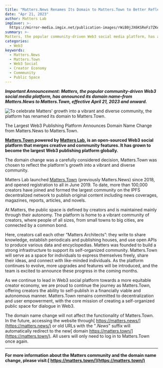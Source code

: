 ```yaml
---
title: "Matters.News Renames Its Domain to Matters.Town to Better Reflect its Community-Driven Platform"
date: "Apr 21, 2023"
author: Matters Lab
imgCover: >-
  https://mirror-media.imgix.net/publication-images/rWiB0jJX6KSReFz7ZKeAl.png?height=1080&width=2160&h=1080&w=2160&auto=compress
summary: >-
Matters, the popular community-driven Web3 social media platform, has announced its domain name–from Matters.News to Matters.Town, effective April 21, 2023 and onward.
categories:
  - Web3
keywords:
  - Matters.News
  - Matters.Town
  - Web3 Social
  - Creator Economy
  - Commmunity
  - Public Space
---
```


***Important Announcement: Matters, the popular community-driven Web3 social media platform, has announced its domain name–from Matters.News to Matters.Town, effective April 21, 2023 and onward.***

![To celebrate Matters' growth into a vibrant and diverse community, the platform has renamed its domain to Matters.Town.](https://images.mirror-media.xyz/publication-images/5jHLN18_P89kGFPCVaIRN.png?height=1080&width=2160)
<figcaption>The Largest Web3 Publishing Platform Announces Domain Name Change from Matters.News to Matters.Town.</figcaption>

**[Matters.Town ](http://matters.town)powered by [Matters Lab](http://matters-lab.io), is an open-sourced Web3 social platform that merges creative and community features. It has grown to become the largest Web3 publishing platform globally.**

The domain change was a carefully considered decision, Matters.Town was chosen to reflect the platform's growth into a vibrant and diverse community. 

Matters Lab launched [Matters.Town](https://matters.town) (previously Matters.News) since 2018, and opened registration to all in June 2019. To date, more than 100,000 creators have joined and formed the largest community on the IPFS decentralized network to publish original content including news coverages, magazines, reports, articles, and novels. 

At Matters, the public space is defined by creators and is maintained mainly through their autonomy. The platform is home to a vibrant community of creators, where people of all sizes, from small towns to big cities, are connected by a common bond.

Here, creators call each other “Matters Architects”: they write to share knowledge, establish periodicals and publishing houses, and use open APIs to produce various data and encyclopedias. Matters was founded to build a strong infrastructure to support its self-organized community. Matters.Town will serve as a space for individuals to express themselves freely, share their ideas, and connect with like-minded individuals. As the platform continues to evolve, more upgrades and features will be introduced, and the team is excited to announce these progress in the coming months.

As we continue to lead in Web3 social platform towards a more equitable creator economy, we are proud to continue the journey as Matters.Town, offering creators the ability to self-publish in a financially viable and autonomous manner. Matters.Town remains committed to decentralization and user empowerment, with the core mission of creating a self-organized public space for dialogue in Web3.

The domain name change will not affect the functionality of Matters.Town. In the future, accessing the website through[ https://matters.news/](https://matters.news/) or old URLs with the "*.News*" suffix will automatically redirect to the new[ domain https://matters.town/](https://matters.town/). All users will only need to log in to Matters.Town once again.

- - -

**For more information about the Matters community and the domain name change, please visit:[ https://matters.town/](https://matters.town/)**

